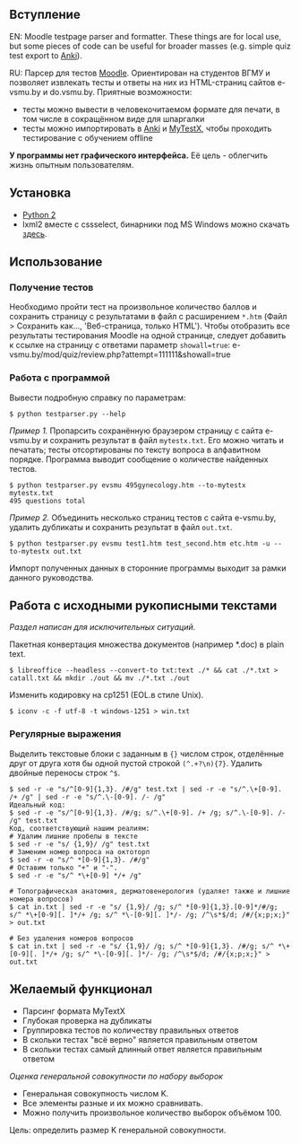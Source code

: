 ## Вступление
EN: Moodle testpage parser and formatter. These things are for local use, but some pieces of code can be useful for broader masses (e.g. simple quiz test export to [Anki](http://ankisrs.net)).

RU: Парсер для тестов [Moodle](https://ru.wikipedia.org/wiki/Moodle). Ориентирован на студентов ВГМУ и позволяет извлекать тесты и ответы на них из HTML-страниц сайтов e-vsmu.by и do.vsmu.by. Приятные возможности:

* тесты можно вывести в человекочитаемом формате для печати, в том числе в сокращённом виде для шпаргалки
* тесты можно импортировать в [Anki](http://ankisrs.net) и [MyTestX](http://mytest.klyaksa.net), чтобы проходить тестирование с обучением offline

**У программы нет графического интерфейса.** Её цель - облегчить жизнь опытным пользователям.


## Установка

* [Python 2](https://www.python.org/downloads/windows/)
* lxml2 вместе с cssselect, бинарники под MS Windows можно скачать [здесь](http://www.lfd.uci.edu/~gohlke/pythonlibs/#lxml).


## Использование

### Получение тестов
Необходимо пройти тест на произвольное количество баллов и сохранить страницу с результатами в файл с расширением `*.htm` (Файл > Сохранить как..., 'Веб-страница, только HTML'). Чтобы отобразить все результаты тестирования Moodle на одной странице, следует добавить к ссылке на страницу с ответами параметр `showall=true`: e-vsmu.by/mod/quiz/review.php?attempt=111111&showall=true

### Работа с программой

Вывести подробную справку по параметрам:

    $ python testparser.py --help

*Пример 1.* Пропарсить сохранённую браузером страницу с сайта e-vsmu.by и сохранить результат в файл `mytestx.txt`. Его можно читать и печатать; тесты отсортированы по тексту вопроса в алфавитном порядке. Программа выводит сообщение о количестве найденных тестов.

    $ python testparser.py evsmu 495gynecology.htm --to-mytestx mytestx.txt
    495 questions total


*Пример 2.* Объединить несколько страниц тестов с сайта e-vsmu.by, удалить дубликаты и сохранить результат в файл `out.txt`.

    $ python testparser.py evsmu test1.htm test_second.htm etc.htm -u --to-mytestx out.txt

Импорт полученных данных в сторонние программы выходит за рамки данного руководства.


## Работа с исходными рукописными текстами

*Раздел написан для исключительных ситуаций.*

Пакетная конвертация множества документов (например *.doc) в plain text.

    $ libreoffice --headless --convert-to txt:text ./* && cat ./*.txt > catall.txt && mkdir ./out && mv ./*.txt ./out

Изменить кодировку на cp1251 (EOL.в стиле Unix).

    $ iconv -c -f utf-8 -t windows-1251 > win.txt

### Регулярные выражения

Выделить текстовые блоки с заданным в `{}` числом строк, отделённые друг от друга хотя бы одной пустой строкой `(^.+?\n){7}`.
Удалить двойные переносы строк `^$`.

    $ sed -r -e "s/^[0-9]{1,3}. /#/g" test.txt | sed -r -e "s/^.\+[0-9]. /+ /g" | sed -r -e "s/^.\-[0-9]. /- /g"
    Идеальный код:
    $ sed -r -e "s/^[0-9]{1,3}. /#/g; s/^.\+[0-9]. /+ /g; s/^.\-[0-9]. /- /g" test.txt
    Код, соответствующий нашим реалиям:
    # Удалим лишние пробелы в тексте
    $ sed -r -e "s/ {1,9}/ /g" test.txt
    # Заменим номер вопроса на октоторп
    $ sed -r -e "s/^ *[0-9]{1,3}. /#/g"
    # Оставим только "+" и "-".
    $ sed -r -e "s/^ *\+[0-9] */+ /g"

    # Топографическая анатомия, дерматовенерология (удаляет также и лишние номера вопросов)
    $ cat in.txt | sed -r -e "s/ {1,9}/ /g; s/^ *[0-9]{1,3}.[0-9]*/#/g; s/^ *\+[0-9][. ]*/+ /g; s/^ *\-[0-9][. ]*/- /g; /^\s*$/d; /#/{x;p;x;}" > out.txt

    # Без удаления номеров вопросов
    $ cat in.txt | sed -r -e "s/ {1,9}/ /g; s/^ *[0-9]{1,3}. /#/g; s/^ *\+[0-9][. ]*/+ /g; s/^ *\-[0-9][. ]*/- /g; /^\s*$/d; /#/{x;p;x;}" > out.txt


## Желаемый функционал

* Парсинг формата MyTextX
* Глубокая проверка на дубликаты
* Группировка тестов по количеству правильных ответов
* В скольки тестах "всё верно" является правильным ответом
* В скольки тестах самый длинный ответ является правильным ответом

*Оценка генеральной совокупности по набору выборок*

* Генеральная совокупность числом K.
* Все элементы разные и их можно сравнивать.
* Можно получить произвольное количество выборок объёмом 100.

Цель: определить размер K генеральной совокупности.
